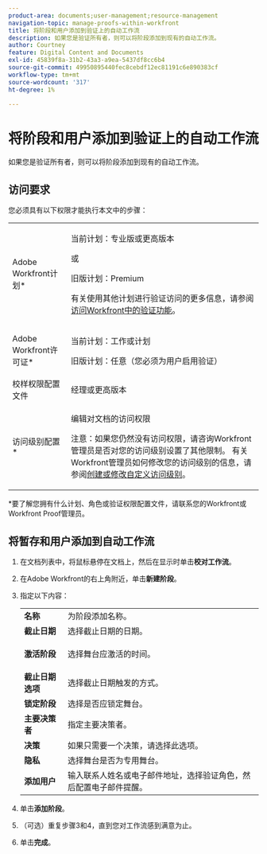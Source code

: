 ```yaml
---
product-area: documents;user-management;resource-management
navigation-topic: manage-proofs-within-workfront
title: 将阶段和用户添加到验证上的自动工作流
description: 如果您是验证所有者，则可以将阶段添加到现有的自动工作流。
author: Courtney
feature: Digital Content and Documents
exl-id: 45839f8a-31b2-43a3-a9ea-5437df8cc6b4
source-git-commit: 49950895440fec8cebdf12ec81191c6e890383cf
workflow-type: tm+mt
source-wordcount: '317'
ht-degree: 1%

---
```


# 将阶段和用户添加到验证上的自动工作流

如果您是验证所有者，则可以将阶段添加到现有的自动工作流。

## 访问要求

您必须具有以下权限才能执行本文中的步骤：

<table style="table-layout:auto"> 
 <col> 
 <col> 
 <tbody> 
  <tr> 
   <td role="rowheader">Adobe Workfront计划*</td> 
   <td> <p>当前计划：专业版或更高版本</p> <p>或</p> <p>旧版计划：Premium</p> <p>有关使用其他计划进行验证访问的更多信息，请参阅<a href="/help/quicksilver/administration-and-setup/manage-workfront/configure-proofing/access-to-proofing-functionality.md" class="MCXref xref">访问Workfront中的验证功能</a>。</p> </td> 
  </tr> 
  <tr> 
   <td role="rowheader">Adobe Workfront许可证*</td> 
   <td> <p>当前计划：工作或计划</p> <p>旧版计划：任意（您必须为用户启用验证）</p> </td> 
  </tr> 
  <tr> 
   <td role="rowheader">校样权限配置文件 </td> 
   <td>经理或更高版本</td> 
  </tr> 
  <tr> 
   <td role="rowheader">访问级别配置*</td> 
   <td> <p>编辑对文档的访问权限</p> <p>注意：如果您仍然没有访问权限，请咨询Workfront管理员是否对您的访问级别设置了其他限制。 有关Workfront管理员如何修改您的访问级别的信息，请参阅<a href="../../../administration-and-setup/add-users/configure-and-grant-access/create-modify-access-levels.md" class="MCXref xref">创建或修改自定义访问级别</a>。</p> </td> 
  </tr> 
 </tbody> 
</table>

&#42;要了解您拥有什么计划、角色或验证权限配置文件，请联系您的Workfront或Workfront Proof管理员。

## 将暂存和用户添加到自动工作流

1. 在文档列表中，将鼠标悬停在文档上，然后在显示时单击&#x200B;**校对工作流**。
1. 在Adobe Workfront的右上角附近，单击&#x200B;**新建阶段**。
1. 指定以下内容：

   <table style="table-layout:auto"> 
    <col> 
    <col> 
    <tbody> 
     <tr> 
      <td role="rowheader"><strong>名称</strong> </td> 
      <td>为阶段添加名称。</td> 
     </tr> 
     <tr> 
      <td role="rowheader"><strong>截止日期</strong> </td> 
      <td>选择截止日期的日期。</td> 
     </tr> 
     <tr> 
      <td role="rowheader"> <p><strong>激活阶段</strong> </p> </td> 
      <td>选择舞台应激活的时间。</td> 
     </tr> 
     <tr> 
      <td role="rowheader"><strong>截止日期选项</strong> </td> 
      <td>选择截止日期触发的方式。</td> 
     </tr> 
     <tr> 
      <td role="rowheader"><strong>锁定阶段</strong> </td> 
      <td>选择是否应锁定舞台。</td> 
     </tr> 
     <tr> 
      <td role="rowheader"><strong>主要决策者</strong> </td> 
      <td>指定主要决策者。</td> 
     </tr> 
     <tr> 
      <td role="rowheader"><strong>决策</strong> </td> 
      <td>如果只需要一个决策，请选择此选项。 </td> 
     </tr> 
     <tr> 
      <td role="rowheader"><strong>隐私</strong> </td> 
      <td>选择舞台是否为专用舞台。</td> 
     </tr> 
     <tr> 
      <td role="rowheader"><strong>添加用户</strong> </td> 
      <td>输入联系人姓名或电子邮件地址，选择验证角色，然后配置电子邮件提醒。</td> 
     </tr> 
    </tbody> 
   </table>

1. 单击&#x200B;**添加阶段**。
1. （可选）重复步骤3和4，直到您对工作流感到满意为止。
1. 单击&#x200B;**完成**。
